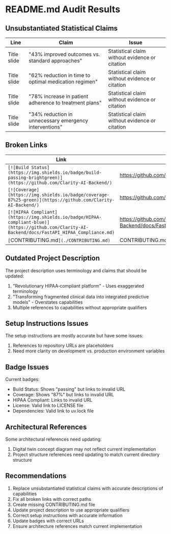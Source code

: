 # README.md Audit Results

## Unsubstantiated Statistical Claims

| Line | Claim | Issue |
|------|-------|-------|
| Title slide | "43% improved outcomes vs. standard approaches" | Statistical claim without evidence or citation |
| Title slide | "62% reduction in time to optimal medication regimen" | Statistical claim without evidence or citation |
| Title slide | "78% increase in patient adherence to treatment plans" | Statistical claim without evidence or citation |
| Title slide | "34% reduction in unnecessary emergency interventions" | Statistical claim without evidence or citation |

## Broken Links

| Link | Target | Status | Fix Needed |
|------|--------|--------|------------|
| `[![Build Status](https://img.shields.io/badge/build-passing-brightgreen)](https://github.com/Clarity-AI-Backend/)` | https://github.com/Clarity-AI-Backend/ | Invalid | Update with correct repository URL |
| `[![Coverage](https://img.shields.io/badge/coverage-87%25-green)](https://github.com/Clarity-AI-Backend/)` | https://github.com/Clarity-AI-Backend/ | Invalid | Update with correct repository URL |
| `[![HIPAA Compliant](https://img.shields.io/badge/HIPAA-compliant-blue)](https://github.com/Clarity-AI-Backend/docs/FastAPI_HIPAA_Compliance.md)` | https://github.com/Clarity-AI-Backend/docs/FastAPI_HIPAA_Compliance.md | Invalid | Update to correct path: `./docs/HIPAA_Compliance.md` |
| `[`CONTRIBUTING.md`](./CONTRIBUTING.md)` | CONTRIBUTING.md | Missing | Need to create this file |

## Outdated Project Description

The project description uses terminology and claims that should be updated:

1. "Revolutionary HIPAA‑compliant platform" - Uses exaggerated terminology
2. "Transforming fragmented clinical data into integrated predictive models" - Overstates capabilities
3. Multiple references to capabilities without appropriate qualifiers

## Setup Instructions Issues

The setup instructions are mostly accurate but have some issues:

1. References to repository URLs are placeholders
2. Need more clarity on development vs. production environment variables

## Badge Issues

Current badges:
- Build Status: Shows "passing" but links to invalid URL
- Coverage: Shows "87%" but links to invalid URL
- HIPAA Compliant: Links to invalid URL
- License: Valid link to LICENSE file
- Dependencies: Valid link to uv.lock file

## Architectural References

Some architectural references need updating:

1. Digital twin concept diagram may not reflect current implementation
2. Project structure references need updating to match current directory structure

## Recommendations

1. Replace unsubstantiated statistical claims with accurate descriptions of capabilities
2. Fix all broken links with correct paths
3. Create missing CONTRIBUTING.md file
4. Update project description to use appropriate qualifiers
5. Correct setup instructions with accurate information
6. Update badges with correct URLs
7. Ensure architecture references match current implementation